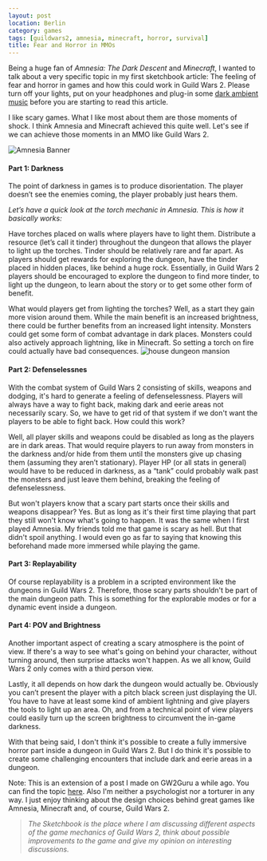 ```yaml
---
layout: post
location: Berlin
category: games
tags: [guildwars2, amnesia, minecraft, horror, survival]
title: Fear and Horror in MMOs
---
```

Being a huge fan of *Amnesia: The Dark Descent* and *Minecraft*, I wanted to talk about a very specific topic in my first sketchbook article: The feeling of fear and horror in games and how this could work in Guild Wars 2. Please turn off your lights, put on your headphones and plug-in some [dark ambient music](http://www.youtube.com/watch?v=ZTHSKEXbQ1c) before you are starting to read this article.

I like scary games. What I like most about them are those moments of shock. I think Amnesia and Minecraft achieved this quite well. Let's see if we can achieve those moments in an MMO like Guild Wars 2.

![Amnesia Banner](http://plyturon.net/wp-content/uploads/2012/03/blog_article_banner_amnesia.png)
#### Part 1: Darkness ####
The point of darkness in games is to produce disorientation. The player doesn’t see the enemies coming, the player probably just hears them.

*Let’s have a quick look at the torch mechanic in Amnesia. This is how it basically works:*

Have torches placed on walls where players have to light them. Distribute a resource (let’s call it tinder) throughout the dungeon that allows the player to light up the torches. Tinder should be relatively rare and far apart. As players should get rewards for exploring the dungeon, have the tinder placed in hidden places, like behind a huge rock. Essentially, in Guild Wars 2 players should be encouraged to explore the dungeon to find more tinder, to light up the dungeon, to learn about the story or to get some other form of benefit.

What would players get from lighting the torches? Well, as a start they gain more vision around them. While the main benefit is an increased brightness, there could be further benefits from an increased light intensity. Monsters could get some form of combat advantage in dark places. Monsters could also actively approach lightning, like in Minecraft. So setting a torch on fire could actually have bad consequences.
![house dungeon mansion](http://plyturon.net/wp-content/uploads/2012/03/blog_article_banner8.png)

#### Part 2: Defenselessnes ####
With the combat system of Guild Wars 2 consisting of skills, weapons and dodging, it's hard to generate a feeling of defenselessness. Players will always have a way to fight back, making dark and eerie areas not necessarily scary. So, we have to get rid of that system if we don't want the players to be able to fight back. How could this work?

Well, all player skills and weapons could be disabled as long as the players are in dark areas. That would require players to run away from monsters in the darkness and/or hide from them until the monsters give up chasing them (assuming they aren’t stationary). Player HP (or all stats in general) would have to be reduced in darkness, as a “tank” could probably walk past the monsters and just leave them behind, breaking the feeling of defenselessness.

But won't players know that a scary part starts once their skills and weapons disappear? Yes. But as long as it's their first time playing that part they still won't know what's going to happen. It was the same when I first played Amnesia. My friends told me that game is scary as hell. But that didn't spoil anything. I would even go as far to saying that knowing this beforehand made more immersed while playing the game.
#### Part 3: Replayability ####
Of course replayability is a problem in a scripted environment like the dungeons in Guild Wars 2. Therefore, those scary parts shouldn't be part of the main dungeon path. This is something for the explorable modes or for a dynamic event inside a dungeon.
#### Part 4: POV and Brightness ####
Another important aspect of creating a scary atmosphere is the point of view. If there's a way to see what's going on behind your character, without turning around, then surprise attacks won't happen. As we all know, Guild Wars 2 only comes with  a third person view.

Lastly, it all depends on how dark the dungeon would actually be. Obviously you can’t present the player with a pitch black screen just displaying the UI. You have to have at least some kind of ambient lightning and give players the tools to light up an area. Oh, and from a technical point of view players could easily turn up the screen brightness to circumvent the in-game darkness.

With that being said, I don't think it's possible to create a fully immersive horror part inside a dungeon in Guild Wars 2. But I do think it's possible to create some challenging encounters that include dark and eerie areas in a dungeon.

Note: This is an extension of a post I made on GW2Guru a while ago. You can find the topic [here](http://www.guildwars2guru.com/forum/dark-dungeon-s-t25292.html?p=1041309#post1041309). Also I'm neither a psychologist nor a torturer in any way. I just enjoy thinking about the design choices behind great games like Amnesia, Minecraft and, of course, Guild Wars 2.
> *The Sketchbook is the place where I am discussing different aspects of the game mechanics of Guild Wars 2, think about possible improvements to the game and give my opinion on interesting discussions.*